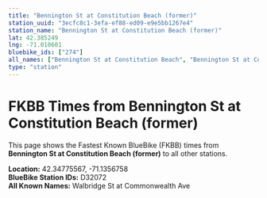 ```yaml
---
title: "Bennington St at Constitution Beach (former)"
station_uuid: "3ecfc8c1-3efa-ef88-ed09-e9e5bb1267e4"
station_name: "Bennington St at Constitution Beach (former)"
lat: 42.385249
lng: -71.010601
bluebike_ids: ["274"]
all_names: ["Bennington St at Constitution Beach", "Bennington St at Constitution Beach (former)"]
type: "station"
---
```


# FKBB Times from Bennington St at Constitution Beach (former)

This page shows the Fastest Known BlueBike (FKBB) times from **Bennington St at Constitution Beach (former)** to all other stations.

**Location:** 42.34775567, -71.1356758  
**BlueBike Station IDs:** D32072  
**All Known Names:** Walbridge St at Commonwealth Ave

